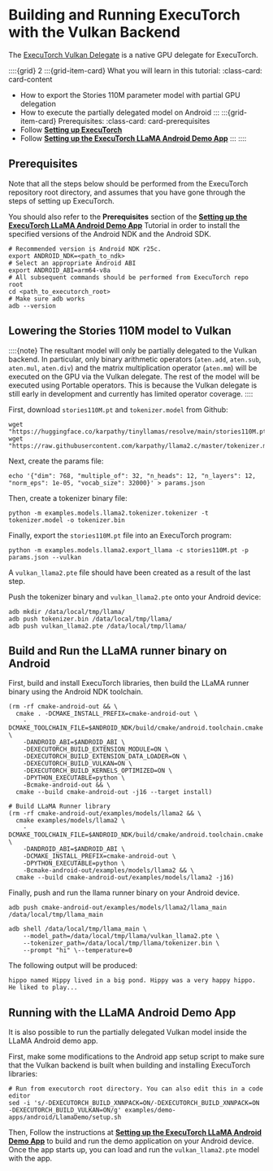 # Building and Running ExecuTorch with the Vulkan Backend

The [ExecuTorch Vulkan Delegate](./native-delegates-executorch-vulkan-delegate.md)
is a native GPU delegate for ExecuTorch.

<!----This will show a grid card on the page----->
::::{grid} 2
:::{grid-item-card}  What you will learn in this tutorial:
:class-card: card-content
* How to export the Stories 110M parameter model with partial GPU delegation
* How to execute the partially delegated model on Android
:::
:::{grid-item-card}  Prerequisites:
:class-card: card-prerequisites
* Follow [**Setting up ExecuTorch**](./getting-started-setup.md)
* Follow [**Setting up the ExecuTorch LLaMA Android Demo App**](./llm/llama-demo-android.md)
:::
::::

## Prerequisites

Note that all the steps below should be performed from the ExecuTorch repository
root directory, and assumes that you have gone through the steps of setting up
ExecuTorch.

You should also refer to the **Prerequisites** section of the [**Setting up the ExecuTorch LLaMA Android Demo App**](./llm/llama-demo-android.md)
Tutorial in order to install the specified versions of the Android NDK and the
Android SDK.

```shell
# Recommended version is Android NDK r25c.
export ANDROID_NDK=<path_to_ndk>
# Select an appropriate Android ABI
export ANDROID_ABI=arm64-v8a
# All subsequent commands should be performed from ExecuTorch repo root
cd <path_to_executorch_root>
# Make sure adb works
adb --version
```

## Lowering the Stories 110M model to Vulkan

::::{note}
The resultant model will only be partially delegated to the Vulkan backend. In
particular, only binary arithmetic operators (`aten.add`, `aten.sub`,
`aten.mul`, `aten.div`) and the matrix multiplication operator (`aten.mm`) will
be executed on the GPU via the Vulkan delegate. The rest of the model will be
executed using Portable operators. This is because the Vulkan delegate is still
early in development and currently has limited operator coverage.
::::

First, download `stories110M.pt` and `tokenizer.model` from Github:

```shell
wget "https://huggingface.co/karpathy/tinyllamas/resolve/main/stories110M.pt"
wget "https://raw.githubusercontent.com/karpathy/llama2.c/master/tokenizer.model"
```

Next, create the params file:

```shell
echo '{"dim": 768, "multiple_of": 32, "n_heads": 12, "n_layers": 12, "norm_eps": 1e-05, "vocab_size": 32000}' > params.json
```

Then, create a tokenizer binary file:

```shell
python -m examples.models.llama2.tokenizer.tokenizer -t tokenizer.model -o tokenizer.bin
```

Finally, export the `stories110M.pt` file into an ExecuTorch program:

```shell
python -m examples.models.llama2.export_llama -c stories110M.pt -p params.json --vulkan
```

A `vulkan_llama2.pte` file should have been created as a result of the last step.

Push the tokenizer binary and `vulkan_llama2.pte` onto your Android device:

```shell
adb mkdir /data/local/tmp/llama/
adb push tokenizer.bin /data/local/tmp/llama/
adb push vulkan_llama2.pte /data/local/tmp/llama/
```

## Build and Run the LLaMA runner binary on Android

First, build and install ExecuTorch libraries, then build the LLaMA runner
binary using the Android NDK toolchain.

```shell
(rm -rf cmake-android-out && \
  cmake . -DCMAKE_INSTALL_PREFIX=cmake-android-out \
    -DCMAKE_TOOLCHAIN_FILE=$ANDROID_NDK/build/cmake/android.toolchain.cmake \
    -DANDROID_ABI=$ANDROID_ABI \
    -DEXECUTORCH_BUILD_EXTENSION_MODULE=ON \
    -DEXECUTORCH_BUILD_EXTENSION_DATA_LOADER=ON \
    -DEXECUTORCH_BUILD_VULKAN=ON \
    -DEXECUTORCH_BUILD_KERNELS_OPTIMIZED=ON \
    -DPYTHON_EXECUTABLE=python \
    -Bcmake-android-out && \
  cmake --build cmake-android-out -j16 --target install)

# Build LLaMA Runner library
(rm -rf cmake-android-out/examples/models/llama2 && \
  cmake examples/models/llama2 \
    -DCMAKE_TOOLCHAIN_FILE=$ANDROID_NDK/build/cmake/android.toolchain.cmake \
    -DANDROID_ABI=$ANDROID_ABI \
    -DCMAKE_INSTALL_PREFIX=cmake-android-out \
    -DPYTHON_EXECUTABLE=python \
    -Bcmake-android-out/examples/models/llama2 && \
  cmake --build cmake-android-out/examples/models/llama2 -j16)
```

Finally, push and run the llama runner binary on your Android device.

```shell
adb push cmake-android-out/examples/models/llama2/llama_main /data/local/tmp/llama_main

adb shell /data/local/tmp/llama_main \
    --model_path=/data/local/tmp/llama/vulkan_llama2.pte \
    --tokenizer_path=/data/local/tmp/llama/tokenizer.bin \
    --prompt "hi" \--temperature=0
```

The following output will be produced:

```
hippo named Hippy lived in a big pond. Hippy was a very happy hippo. He liked to play...
```

## Running with the LLaMA Android Demo App

It is also possible to run the partially delegated Vulkan model inside the LLaMA
Android demo app.

First, make some modifications to the Android app setup script to make sure that
the Vulkan backend is built when building and installing ExecuTorch libraries:

```shell
# Run from executorch root directory. You can also edit this in a code editor
sed -i 's/-DEXECUTORCH_BUILD_XNNPACK=ON/-DEXECUTORCH_BUILD_XNNPACK=ON -DEXECUTORCH_BUILD_VULKAN=ON/g' examples/demo-apps/android/LlamaDemo/setup.sh
```

Then, Follow the instructions at [**Setting up the ExecuTorch LLaMA Android Demo App**](./llm/llama-demo-android.md)
to build and run the demo application on your Android device. Once the app
starts up, you can load and run the `vulkan_llama2.pte` model with the app.
